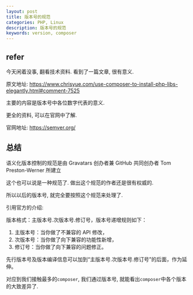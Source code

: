 ```yaml
---
layout: post
title: 版本号的规范
categories: PHP, Linux
description: 版本号的规范
keywords: version, composer
---
```


## refer

今天闲着没事, 翻看技术资料. 看到了一篇文章, 很有意义.

原文地址: https://www.chrisyue.com/use-composer-to-install-php-libs-elegantly.html#comment-7525

主要的内容是版本号中各位数字代表的意义.

更全的资料, 可以在官网中了解.

官网地址: https://semver.org/

## 总结

语义化版本控制的规范是由 Gravatars 创办者兼 GitHub 共同创办者 Tom Preston-Werner 所建立

这个也可以说是一种规范了. 做出这个规范的作者还是很有权威的.

所以以后的版本号, 就完全要按照这个规范来处理了.

引用官方的介绍:

版本格式：主版本号.次版本号.修订号，版本号递增规则如下：

1. 主版本号：当你做了不兼容的 API 修改，
2. 次版本号：当你做了向下兼容的功能性新增，
3. 修订号：当你做了向下兼容的问题修正。

先行版本号及版本编译信息可以加到“主版本号.次版本号.修订号”的后面，作为延伸。

对应到我们接触最多的`composer`, 我们通过版本号, 就能看出`composer`中各个版本的大致差异了.

